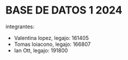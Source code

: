 # BASE DE DATOS 1 2024 

integrantes:
- Valentina lopez, legajo: 161405
- Tomas loiacono, legajo: 166807
- Ian Ott, legajo: 191800
